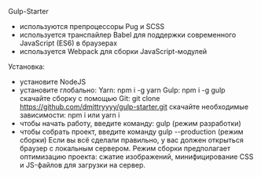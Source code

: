 Gulp-Starter

- используются препроцессоры Pug и SCSS
- используется транспайлер Babel для поддержки современного JavaScript (ES6) в браузерах
- используется Webpack для сборки JavaScript-модулей

Установка:
- установите NodeJS
- установите глобально:
Yarn: npm i -g yarn
Gulp: npm i -g gulp
скачайте сборку с помощью Git: git clone https://github.com/dmittryyyy/gulp-starter.git
скачайте необходимые зависимости:
npm i или yarn i
- чтобы начать работу, введите команду: gulp (режим разработки)
- чтобы собрать проект, введите команду gulp --production (режим сборки)
Если вы всё сделали правильно, у вас должен открыться браузер с локальным сервером. 
Режим сборки предполагает оптимизацию проекта: сжатие изображений, минифицирование CSS и JS-файлов для загрузки на сервер.

